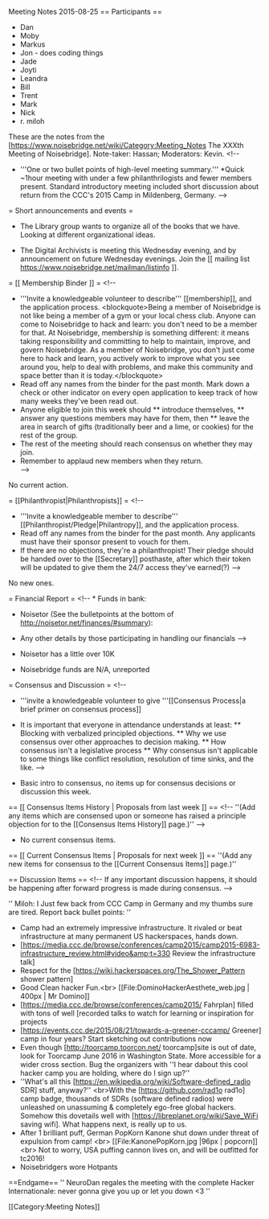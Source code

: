 Meeting Notes 2015-08-25 
 == Participants ==

* Dan
* Moby
* Markus
* Jon - does coding things
* Jade
* Joyti
* Leandra 
* Bill
* Trent
* Mark
* Nick
* r. miloh


These are the notes from the [https://www.noisebridge.net/wiki/Category:Meeting_Notes The XXXth Meeting of Noisebridge]. Note-taker: Hassan; Moderators: Kevin.
&lt;!-- 
* '''One or two bullet points of high-level meeting summary.'''
*Quick ~1hour meeting with under a few philanthrilogists and fewer members present.  Standard introductory meeting included short discussion about return from the CCC's 2015 Camp in Mildenberg, Germany.
-->

= Short announcements and events =

* The Library group wants to organize all of the books that we have. Looking at different organizational ideas. 

* The Digital Archivists is meeting this Wednesday evening, and by announcement on future Wednesday evenings. Join the [[ mailing list https://www.noisebridge.net/mailman/listinfo ]]. 

= [[ Membership Binder ]] =
&lt;!--
* '''Invite a knowledgeable volunteer to describe''' [[membership]], and the application process.
&lt;blockquote>Being a member of Noisebridge is not like being a member of a gym or your local chess club. Anyone can come to Noisebridge to hack and learn: you don't need to be a member for that. At Noisebridge, membership is something different: it means taking responsibility and committing to help to maintain, improve, and govern Noisebridge. As a member of Noisebridge, you don't just come here to hack and learn, you actively work to improve what you see around you, help to deal with problems, and make this community and space better than it is today.&lt;/blockquote>
* Read off any names from the binder for the past month. Mark down a check or other indicator on every open application to keep track of how many weeks they've been read out.
* Anyone eligible to join this week should
** introduce themselves,
** answer any questions members may have for them, then
** leave the area in search of gifts (traditionally beer and a lime, or cookies) for the rest of the group.
* The rest of the meeting should reach consensus on whether they may join.
* Remember to applaud new members when they return.  
-->

No current action.

= [[Philanthropist|Philanthropists]] =
&lt;!--
* '''Invite a knowledgeable member to describe''' [[Philanthropist/Pledge|Philantropy]], and the application process.
* Read off any names from the binder for the past month. Any applicants must have their sponsor present to vouch for them.
* If there are no objections, they're a philanthropist! Their pledge should be handed over to the [[Secretary]] posthaste, after which their token will be updated to give them the 24/7 access they've earned(?) 
-->

No new ones.

= Financial Report =
&lt;!-- * Funds in bank:
* Noisetor (See the bulletpoints at the bottom of http://noisetor.net/finances/#summary):
* Any other details by those participating in handling our financials 
-->

* Noisetor has a little over 10K
* Noisebridge funds are N/A, unreported

= Consensus and Discussion =
&lt;!--
* '''invite a knowledgeable volunteer to give '''[[Consensus Process|a brief primer on consensus process]]
* It is important that everyone in attendance understands at least:
** Blocking with verbalized principled objections.
** Why we use consensus over other approaches to decision making.
** How consensus isn't a legislative process
** Why consensus isn't applicable to some things like conflict resolution, resolution of time sinks, and the like.
-->

* Basic intro to consensus, no items up for consensus decisions or discussion this week.

== [[ Consensus Items History | Proposals from last week ]] ==
&lt;!-- ''(Add any items which are consensed upon or someone has raised a principle objection for to the [[Consensus Items History]] page.)'' -->

* No current consensus items.

== [[ Current Consensus Items | Proposals for next week ]] ==
''(Add any new items for consensus to the [[Current Consensus Items]] page.)''

== Discussion Items ==
&lt;!-- If any important discussion happens, it should be happening after forward progress is made during consensus. 
-->

'' Miloh: I Just few back from CCC Camp in Germany and my thumbs sure are tired. Report back bullet points: ''

* Camp had an extremely impressive infrastructure. It rivaled or beat infrastructure at many permanent US hackerspaces, hands down. 
* [https://media.ccc.de/browse/conferences/camp2015/camp2015-6983-infrastructure_review.html#video&amp;t=330 Review the infrastructure talk]
* Respect for the [https://wiki.hackerspaces.org/The_Shower_Pattern shower pattern] 
* Good Clean hacker Fun.&lt;br> [[File:DominoHackerAesthete_web.jpg | 400px | Mr Domino]]
* [https://media.ccc.de/browse/conferences/camp2015/ Fahrplan] filled with tons of well [recorded  talks to watch for learning or inspiration for projects 
* [https://events.ccc.de/2015/08/21/towards-a-greener-cccamp/ Greener] camp in four years? Start sketching out contributions now
* Even though [http://toorcamp.toorcon.net/ toorcamp]site is out of date, look for Toorcamp June 2016 in Washington State. More accessible for a wider cross section. Bug the organizers with ''I hear dabout this cool hacker camp you are holding, where do I sign up?''
* ''What's all this [https://en.wikipedia.org/wiki/Software-defined_radio SDR] stuff, anyway?'' &lt;br>With the [https://github.com/rad1o rad1o] camp badge, thousands of SDRs (software defined radios) were unleashed on unassuming &amp; completely ego-free global hackers. Somehow this dovetails well with [https://libreplanet.org/wiki/Save_WiFi saving wifi]. What happens next, is really up to us. 
* After 1 brilliant puff, German PopKorn Kanone shut down under threat of expulsion from camp! &lt;br> [[File:KanonePopKorn.jpg |96px | popcorn]]&lt;br> Not to worry, USA puffing cannon lives on, and will be outfitted for tc2016!
* Noisebridgers wore Hotpants

==Endgame==
'' NeuroDan regales the meeting with the complete Hacker Internationale: never gonna give you up or let you down &lt;3 ''



[[Category:Meeting Notes]]